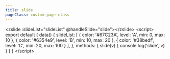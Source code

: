 ```yaml
---
title: slide
pageClass: custom-page-class
---
```

<clientOnly>
<demo name="slide" detail="拖动更改每个区域的大小">
<zslide></zslide>
<highlight-code slot="code" lang="vue" class="code">
&ltzslide :slideList="slideList" @handleSlide="slide">&lt/zslide>
&ltscript&gt 
export default {
    data() {
        slideList: [
        { color: '#67C23A', level: 'A', min: 0, max: 10 },
        { color: '#6354e9', level: 'B', min: 10, max: 20 },
        { color: '#38bedf', level: 'C', min: 20, max: 100 }
      ],
    },
    methods: {
      slide(v) {
        console.log('slide', v)
      }
    }
}
&lt/script&gt
</highlight-code>
</demo>
<params :list="list"></params>
</clientOnly> 

<script>
export default {
    data() {
        return {
            list: [
                {params: 'slideList', detail: '滑动条参数', type: 'Array', choose: '-', default: '[]'},
            ]
        }
    }
}
</script>

<style>

</style>